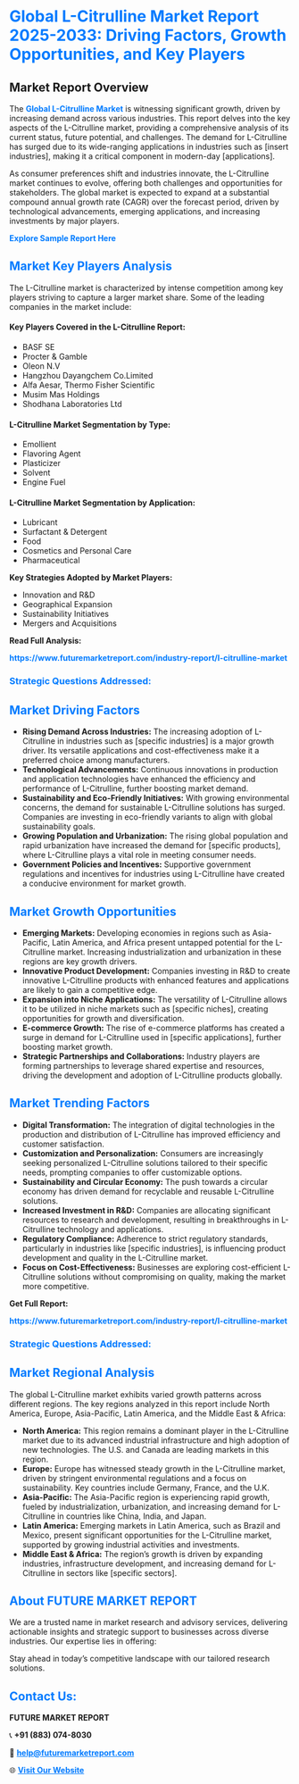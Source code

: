 <h1 style="color: #007BFF;">Global L-Citrulline Market Report 2025-2033: Driving Factors, Growth Opportunities, and Key Players</h1>

<section id="overview">
<h2>Market Report Overview</h2>
<p>The <a href="https://www.futuremarketreport.com/industry-report/l-citrulline-market" style="color: #007BFF; text-decoration: none;"><strong>Global L-Citrulline Market</strong></a> is witnessing significant growth, driven by increasing demand across various industries. This report delves into the key aspects of the L-Citrulline market, providing a comprehensive analysis of its current status, future potential, and challenges. The demand for L-Citrulline has surged due to its wide-ranging applications in industries such as [insert industries], making it a critical component in modern-day [applications].</p>
<p>As consumer preferences shift and industries innovate, the L-Citrulline market continues to evolve, offering both challenges and opportunities for stakeholders. The global market is expected to expand at a substantial compound annual growth rate (CAGR) over the forecast period, driven by technological advancements, emerging applications, and increasing investments by major players.</p>
</section>

<section id="overview">
<p><a href="https://www.futuremarketreport.com/request-sample/reportId=37006" style="color: #007BFF; text-decoration: none;"><strong>Explore Sample Report Here</strong></a></p>
</section>

<section id="key-players">
<h2 style="color: #007BFF;">Market Key Players Analysis</h2>
<p>The L-Citrulline market is characterized by intense competition among key players striving to capture a larger market share. Some of the leading companies in the market include:</p>
<h4>Key Players Covered in the L-Citrulline Report:</h4>
<ul><li>BASF SE</li><li>Procter &amp; Gamble</li><li>Oleon N.V</li><li>Hangzhou Dayangchem Co.Limited</li><li>Alfa Aesar, Thermo Fisher Scientific</li><li>Musim Mas Holdings</li><li>Shodhana Laboratories Ltd</li></ul>
<h4>L-Citrulline Market Segmentation by Type:</h4>
<ul><li>Emollient</li><li>Flavoring Agent</li><li>Plasticizer</li><li>Solvent</li><li>Engine Fuel</li></ul>

<h4>L-Citrulline Market Segmentation by Application:</h4>
<ul><li>Lubricant</li><li>Surfactant &amp; Detergent</li><li>Food</li><li>Cosmetics and Personal Care</li><li>Pharmaceutical</li></ul>
<p><strong>Key Strategies Adopted by Market Players:</strong></p>
<ul>
<li>Innovation and R&D</li>
<li>Geographical Expansion</li>
<li>Sustainability Initiatives</li>
<li>Mergers and Acquisitions</li>
</ul>
</section>

<section>
<p><strong>Read Full Analysis: </strong></p><a href="https://www.futuremarketreport.com/industry-report/l-citrulline-market" style="color: #007BFF; text-decoration: none;"><strong>https://www.futuremarketreport.com/industry-report/l-citrulline-market</strong></a>
<h3 style="color: #007BFF;">Strategic Questions Addressed:</h3>
</section>

<section id="driving-factors">
<h2 style="color: #007BFF;">Market Driving Factors</h2>
<ul>
<li><strong>Rising Demand Across Industries:</strong> The increasing adoption of L-Citrulline in industries such as [specific industries] is a major growth driver. Its versatile applications and cost-effectiveness make it a preferred choice among manufacturers.</li>
<li><strong>Technological Advancements:</strong> Continuous innovations in production and application technologies have enhanced the efficiency and performance of L-Citrulline, further boosting market demand.</li>
<li><strong>Sustainability and Eco-Friendly Initiatives:</strong> With growing environmental concerns, the demand for sustainable L-Citrulline solutions has surged. Companies are investing in eco-friendly variants to align with global sustainability goals.</li>
<li><strong>Growing Population and Urbanization:</strong> The rising global population and rapid urbanization have increased the demand for [specific products], where L-Citrulline plays a vital role in meeting consumer needs.</li>
<li><strong>Government Policies and Incentives:</strong> Supportive government regulations and incentives for industries using L-Citrulline have created a conducive environment for market growth.</li>
</ul>
</section>

<section id="growth-opportunities">
<h2 style="color: #007BFF;">Market Growth Opportunities</h2>
<ul>
<li><strong>Emerging Markets:</strong> Developing economies in regions such as Asia-Pacific, Latin America, and Africa present untapped potential for the L-Citrulline market. Increasing industrialization and urbanization in these regions are key growth drivers.</li>
<li><strong>Innovative Product Development:</strong> Companies investing in R&D to create innovative L-Citrulline products with enhanced features and applications are likely to gain a competitive edge.</li>
<li><strong>Expansion into Niche Applications:</strong> The versatility of L-Citrulline allows it to be utilized in niche markets such as [specific niches], creating opportunities for growth and diversification.</li>
<li><strong>E-commerce Growth:</strong> The rise of e-commerce platforms has created a surge in demand for L-Citrulline used in [specific applications], further boosting market growth.</li>
<li><strong>Strategic Partnerships and Collaborations:</strong> Industry players are forming partnerships to leverage shared expertise and resources, driving the development and adoption of L-Citrulline products globally.</li>
</ul>
</section>

<section id="trending-factors">
<h2 style="color: #007BFF;">Market Trending Factors</h2>
<ul>
<li><strong>Digital Transformation:</strong> The integration of digital technologies in the production and distribution of L-Citrulline has improved efficiency and customer satisfaction.</li>
<li><strong>Customization and Personalization:</strong> Consumers are increasingly seeking personalized L-Citrulline solutions tailored to their specific needs, prompting companies to offer customizable options.</li>
<li><strong>Sustainability and Circular Economy:</strong> The push towards a circular economy has driven demand for recyclable and reusable L-Citrulline solutions.</li>
<li><strong>Increased Investment in R&D:</strong> Companies are allocating significant resources to research and development, resulting in breakthroughs in L-Citrulline technology and applications.</li>
<li><strong>Regulatory Compliance:</strong> Adherence to strict regulatory standards, particularly in industries like [specific industries], is influencing product development and quality in the L-Citrulline market.</li>
<li><strong>Focus on Cost-Effectiveness:</strong> Businesses are exploring cost-efficient L-Citrulline solutions without compromising on quality, making the market more competitive.</li>
</ul>
</section>

<section>
<p><strong>Get Full Report: </strong></p><a href="https://www.futuremarketreport.com/industry-report/l-citrulline-market" style="color: #007BFF; text-decoration: none;"><strong>https://www.futuremarketreport.com/industry-report/l-citrulline-market</strong></a>
<h3 style="color: #007BFF;">Strategic Questions Addressed:</h3>
</section>


<section id="regional-analysis">
<h2 style="color: #007BFF;">Market Regional Analysis</h2>
<p>The global L-Citrulline market exhibits varied growth patterns across different regions. The key regions analyzed in this report include North America, Europe, Asia-Pacific, Latin America, and the Middle East & Africa:</p>
<ul>
<li><strong>North America:</strong> This region remains a dominant player in the L-Citrulline market due to its advanced industrial infrastructure and high adoption of new technologies. The U.S. and Canada are leading markets in this region.</li>
<li><strong>Europe:</strong> Europe has witnessed steady growth in the L-Citrulline market, driven by stringent environmental regulations and a focus on sustainability. Key countries include Germany, France, and the U.K.</li>
<li><strong>Asia-Pacific:</strong> The Asia-Pacific region is experiencing rapid growth, fueled by industrialization, urbanization, and increasing demand for L-Citrulline in countries like China, India, and Japan.</li>
<li><strong>Latin America:</strong> Emerging markets in Latin America, such as Brazil and Mexico, present significant opportunities for the L-Citrulline market, supported by growing industrial activities and investments.</li>
<li><strong>Middle East & Africa:</strong> The region’s growth is driven by expanding industries, infrastructure development, and increasing demand for L-Citrulline in sectors like [specific sectors].</li>
</ul>
</section>

<footer>
<h2 style="color: #007BFF;">About FUTURE MARKET REPORT</h2>
<p>We are a trusted name in market research and advisory services, delivering actionable insights and strategic support to businesses across diverse industries. Our expertise lies in offering:</p>

<p>Stay ahead in today’s competitive landscape with our tailored research solutions.</p>

<h2 style="color: #007BFF;">Contact Us:</h2>
<p><strong>FUTURE MARKET REPORT</strong></p>
<p>📞 <strong>+91 (883) 074-8030</strong></p>
<p>📧 <strong><a href="mailto:help@futuremarketreport.com" style="color: #007BFF;">help@futuremarketreport.com</a></strong></p>
<p>🌐 <strong><a href="https://www.futuremarketreport.com/" style="color: #007BFF;">Visit Our Website</a></strong></p>
</footer>